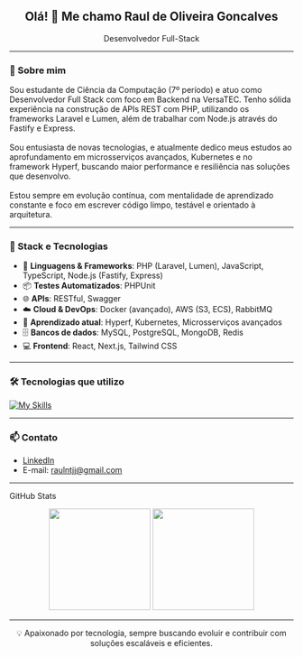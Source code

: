 <h2 align="center">Olá! 👋 Me chamo Raul de Oliveira Goncalves</h2>

<p align="center">Desenvolvedor Full-Stack</p>

---

### 💼 Sobre mim

<p>
Sou estudante de Ciência da Computação (7º período) e atuo como Desenvolvedor Full Stack com foco em Backend na VersaTEC. Tenho sólida experiência na construção de APIs REST com PHP, utilizando os frameworks Laravel e Lumen, além de trabalhar com Node.js através do Fastify e Express.
<br /><br />
Sou entusiasta de novas tecnologias, e atualmente dedico meus estudos ao aprofundamento em microsserviços avançados, Kubernetes e no framework Hyperf, buscando maior performance e resiliência nas soluções que desenvolvo.
<br /><br />
Estou sempre em evolução contínua, com mentalidade de aprendizado constante e foco em escrever código limpo, testável e orientado à arquitetura.
</p>

---

### 🚀 Stack e Tecnologias

- 🔧 **Linguagens & Frameworks**: PHP (Laravel, Lumen), JavaScript, TypeScript, Node.js (Fastify, Express)
- 📦 **Testes Automatizados**: PHPUnit
- 🌐 **APIs**: RESTful, Swagger
- ☁️ **Cloud & DevOps**: Docker (avançado), AWS (S3, ECS), RabbitMQ
- 🧠 **Aprendizado atual**: Hyperf, Kubernetes, Microsserviços avançados
- 🗄️ **Bancos de dados**: MySQL, PostgreSQL, MongoDB, Redis
- 💻 **Frontend**: React, Next.js, Tailwind CSS

---

### 🛠️ Tecnologias que utilizo

[![My Skills](https://skillicons.dev/icons?i=php,laravel,js,ts,nodejs,react,nextjs,tailwind,docker,rabbitmq,aws,mysql,postgres,mongodb,redis,linux)](https://skillicons.dev)

---

### 📫 Contato

- [LinkedIn](https://www.linkedin.com/in/raulntjj/)
- E-mail: raulntjj@gmail.com

---

 GitHub Stats
<p align="center"> <img height="180em" src="https://github-readme-stats.vercel.app/api?username=raulntjj&show_icons=true&theme=dracula&include_all_commits=true&count_private=true"/> <img height="180em" src="https://github-readme-stats.vercel.app/api/top-langs/?username=raulntjj&layout=compact&langs_count=7&theme=dracula"/> </p>

---

<p align="center">💡 Apaixonado por tecnologia, sempre buscando evoluir e contribuir com soluções escaláveis e eficientes.</p>
